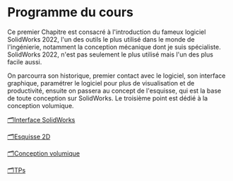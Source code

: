 # Programme du cours

Ce premier Chapitre est consacré à l'introduction du fameux logiciel SolidWorks 2022, l'un des outils le  plus utilisé dans le monde de l'ingénierie, notamment la conception mécanique dont je suis spécialiste. SolidWorks 2022, n'est pas seulement le plus utilisé mais l'un des plus facile aussi.

On parcourra son historique, premier contact avec le logiciel, son interface graphique, paramétrer  le logiciel pour plus de visualisation et de productivité, ensuite on passera au concept de l'esquisse, qui est la base de toute conception sur SolidWorks. Le troisième point est dédié à la conception volumique.

[🗂️Interface SolidWorks](Interface_SolidWorks/🗂️Interface_SolidWorks.md)

[🗂️Esquisse 2D](Esquisse_2D/🗂️Esquisse_2D.md)

[🗂️Conception volumique](Conception_volumique/🗂️Conception_volumique.md)

[🗂️TPs](TPs/TPs.md)
